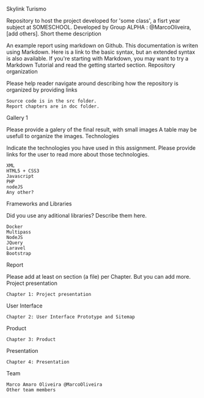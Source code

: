 Skylink Turismo

Repository to host the project developed for 'some class', a fisrt year subject at SOMESCHOOL. Developed by Group ALPHA : @MarcoOliveira, [add others].
Short theme description

An example report using markdown on Github. This documentation is writen using Markdown. Here is a link to the basic syntax, but an extended syntax is also available. If you're starting with Markdown, you may want to try a Markdown Tutorial and read the getting started section.
Repository organization

Please help reader navigate around describing how the repository is organized by providing links

    Source code is in the src folder.
    Report chapters are in doc folder.

Gallery 1

Please provide a galery of the final result, with small images A table may be usefull to organize the images.
Technologies

Indicate the technologies you have used in this assignment. Please provide links for the user to read more about those technologies.

    XML
    HTML5 + CSS3
    Javascript
    PHP
    nodeJS
    Any other?

Frameworks and Libraries

Did you use any aditional libraries? Describe them here.

    Docker
    Multipass
    NodeJS
    JQuery
    Laravel
    Bootstrap

Report

Please add at least on section (a file) per Chapter. But you can add more.
Project presentation

    Chapter 1: Project presentation

User Interface

    Chapter 2: User Interface Prototype and Sitemap

Product

    Chapter 3: Product

Presentation

    Chapter 4: Presentation

Team

    Marco Amaro Oliveira @MarcoOliveira
    Other team members
